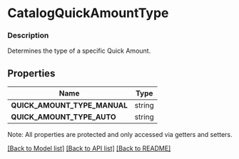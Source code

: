 # CatalogQuickAmountType

### Description

Determines the type of a specific Quick Amount.

## Properties
Name | Type
------------ | -------------
**QUICK_AMOUNT_TYPE_MANUAL** | string
**QUICK_AMOUNT_TYPE_AUTO** | string

Note: All properties are protected and only accessed via getters and setters.

[[Back to Model list]](../../README.md#documentation-for-models) [[Back to API list]](../../README.md#documentation-for-api-endpoints) [[Back to README]](../../README.md)

